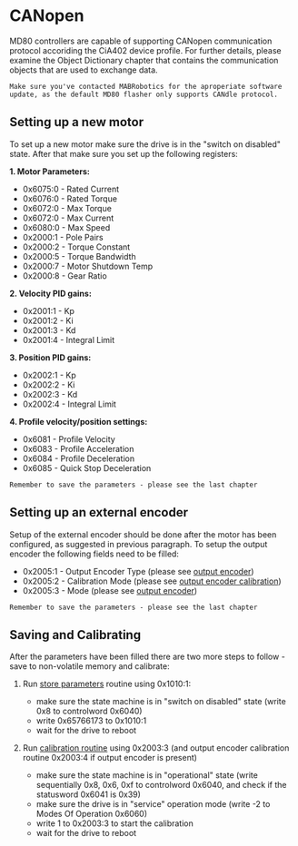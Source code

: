 # CANopen
MD80 controllers are capable of supporting CANopen communication protocol accoriding the CiA402 device profile. For further details, please examine the Object Dictionary chapter that contains the communication objects that are used to exchange data. 

```{note}
Make sure you've contacted MABRobotics for the aproperiate software update, as the default MD80 flasher only supports CANdle protocol. 
```

## Setting up a new motor

To set up a new motor make sure the drive is in the "switch on disabled" state. After that make sure you set up the following registers: 

**1. Motor Parameters:**
- 0x6075:0 - Rated Current 
- 0x6076:0 - Rated Torque
- 0x6072:0 - Max Torque
- 0x6072:0 - Max Current
- 0x6080:0 - Max Speed
- 0x2000:1 - Pole Pairs
- 0x2000:2 - Torque Constant
- 0x2000:5 - Torque Bandwidth
- 0x2000:7 - Motor Shutdown Temp
- 0x2000:8 - Gear Ratio

**2. Velocity PID gains:**
- 0x2001:1 - Kp
- 0x2001:2 - Ki
- 0x2001:3 - Kd
- 0x2001:4 - Integral Limit

**3. Position PID gains:**
- 0x2002:1 - Kp
- 0x2002:2 - Ki
- 0x2002:3 - Kd
- 0x2002:4 - Integral Limit

**4. Profile velocity/position settings:**
- 0x6081 - Profile Velocity
- 0x6083 - Profile Acceleration
- 0x6084 - Profile Deceleration
- 0x6085 - Quick Stop Deceleration 

```{note}
Remember to save the parameters - please see the last chapter 
```

## Setting up an external encoder

Setup of the external encoder should be done after the motor has been configured, as suggested in previous paragraph. To setup the output encoder the following fields need to be filled: 

- 0x2005:1 - Output Encoder Type (please see [output encoder](output_encoder))
- 0x2005:2 - Calibration Mode (please see [output encoder calibration](output_encoder_calibration))
- 0x2005:3 - Mode (please see [output encoder](output_encoder))

```{note}
Remember to save the parameters - please see the last chapter 
```

## Saving and Calibrating 

After the parameters have been filled there are two more steps to follow - save to non-volatile memory and calibrate:

1. Run [store parameters](store_parameters) routine using 0x1010:1:
    - make sure the state machine is in "switch on disabled" state (write 0x8 to controlword 0x6040)
    - write 0x65766173 to 0x1010:1 
    - wait for the drive to reboot

2. Run [calibration routine](system_command) using 0x2003:3 (and output encoder calibration routine 0x2003:4 if output encoder is present)
    - make sure the state machine is in "operational" state (write sequentially 0x8, 0x6, 0xf to controlword 0x6040, and check if the statusword 0x6041 is 0x39)
    - make sure the drive is in "service" operation mode (write -2 to Modes Of Operation 0x6060)
    - write 1 to 0x2003:3 to start the calibration
    - wait for the drive to reboot




